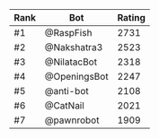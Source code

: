 Rank|Bot|Rating
---|---|---
#1|@RaspFish|2731
#2|@Nakshatra3|2523
#3|@NilatacBot|2318
#4|@OpeningsBot|2247
#5|@anti-bot|2108
#6|@CatNail|2021
#7|@pawnrobot|1909
